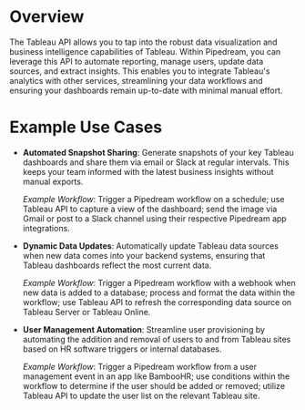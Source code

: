 # Overview

The Tableau API allows you to tap into the robust data visualization and business intelligence capabilities of Tableau. Within Pipedream, you can leverage this API to automate reporting, manage users, update data sources, and extract insights. This enables you to integrate Tableau's analytics with other services, streamlining your data workflows and ensuring your dashboards remain up-to-date with minimal manual effort.

# Example Use Cases

- **Automated Snapshot Sharing**: Generate snapshots of your key Tableau dashboards and share them via email or Slack at regular intervals. This keeps your team informed with the latest business insights without manual exports.

  _Example Workflow_: Trigger a Pipedream workflow on a schedule; use Tableau API to capture a view of the dashboard; send the image via Gmail or post to a Slack channel using their respective Pipedream app integrations.

- **Dynamic Data Updates**: Automatically update Tableau data sources when new data comes into your backend systems, ensuring that Tableau dashboards reflect the most current data.

  _Example Workflow_: Trigger a Pipedream workflow with a webhook when new data is added to a database; process and format the data within the workflow; use Tableau API to refresh the corresponding data source on Tableau Server or Tableau Online.

- **User Management Automation**: Streamline user provisioning by automating the addition and removal of users to and from Tableau sites based on HR software triggers or internal databases.

  _Example Workflow_: Trigger a Pipedream workflow from a user management event in an app like BambooHR; use conditions within the workflow to determine if the user should be added or removed; utilize Tableau API to update the user list on the relevant Tableau site.
